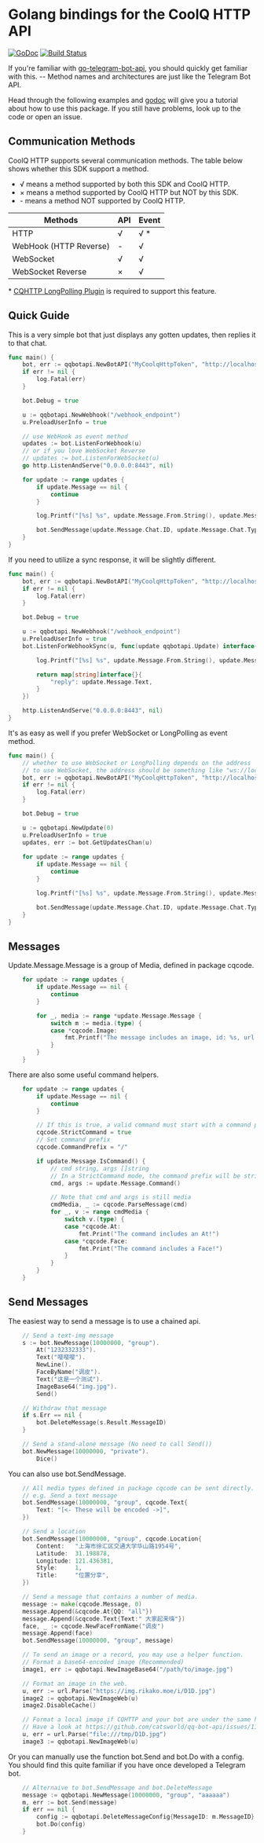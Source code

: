 # Golang bindings for the CoolQ HTTP API

[![GoDoc](https://godoc.org/github.com/catsworld/qq-bot-api?status.svg)](https://godoc.org/github.com/catsworld/qq-bot-api)
[![Build Status](https://travis-ci.org/catsworld/qq-bot-api.svg?branch=master)](https://travis-ci.org/catsworld/qq-bot-api)

If you're familiar with [go-telegram-bot-api](https://github.com/go-telegram-bot-api/telegram-bot-api),
you should quickly get familiar with this. -- Method names and architectures are just like the Telegram Bot API.

Head through the following examples and [godoc](https://godoc.org/github.com/catsworld/qq-bot-api) will give you a tutorial about how to use this package.
If you still have problems, look up to the code or open an issue.

## Communication Methods

CoolQ HTTP supports several communication methods.
The table below shows whether this SDK support a method.

+ √ means a method supported by both this SDK and CoolQ HTTP.  
+ × means a method supported by CoolQ HTTP but NOT by this SDK.  
+ \- means a method NOT supported by CoolQ HTTP.


| Methods | API | Event |
| --- | --- | --- |
| HTTP | √ | √ * |
| WebHook (HTTP Reverse) | - | √ |
| WebSocket | √ | √ |
| WebSocket Reverse | × | √ |

\* [CQHTTP LongPolling Plugin](https://github.com/richardchien/cqhttp-ext-long-polling) is required to support this feature.

## Quick Guide

This is a very simple bot that just displays any gotten updates, then replies it to that chat.

```go
func main() {
	bot, err := qqbotapi.NewBotAPI("MyCoolqHttpToken", "http://localhost:5700", "CQHTTP_SECRET")
	if err != nil {
		log.Fatal(err)
	}

	bot.Debug = true

	u := qqbotapi.NewWebhook("/webhook_endpoint")
	u.PreloadUserInfo = true

	// use WebHook as event method
	updates := bot.ListenForWebhook(u)
	// or if you love WebSocket Reverse
	// updates := bot.ListenForWebSocket(u)
	go http.ListenAndServe("0.0.0.0:8443", nil)

	for update := range updates {
		if update.Message == nil {
			continue
		}

		log.Printf("[%s] %s", update.Message.From.String(), update.Message.Text)

		bot.SendMessage(update.Message.Chat.ID, update.Message.Chat.Type, update.Message.Text)
	}
}
```

If you need to utilize a sync response, it will be slightly different.

```go
func main() {
	bot, err := qqbotapi.NewBotAPI("MyCoolqHttpToken", "http://localhost:5700", "CQHTTP_SECRET")
	if err != nil {
		log.Fatal(err)
	}

	bot.Debug = true

	u := qqbotapi.NewWebhook("/webhook_endpoint")
	u.PreloadUserInfo = true
	bot.ListenForWebhookSync(u, func(update qqbotapi.Update) interface{} {

		log.Printf("[%s] %s", update.Message.From.String(), update.Message.Text)

		return map[string]interface{}{
			"reply": update.Message.Text,
		}
	})

	http.ListenAndServe("0.0.0.0:8443", nil)
}
```

It's as easy as well if you prefer WebSocket or LongPolling as event method.

```go
func main() {
	// whether to use WebSocket or LongPolling depends on the address
	// to use WebSocket, the address should be something like "ws://localhost:6700"
	bot, err := qqbotapi.NewBotAPI("MyCoolqHttpToken", "http://localhost:5700", "CQHTTP_SECRET")
	if err != nil {
		log.Fatal(err)
	}

	bot.Debug = true

	u := qqbotapi.NewUpdate(0)
	u.PreloadUserInfo = true
	updates, err := bot.GetUpdatesChan(u)
	
	for update := range updates {
		if update.Message == nil {
			continue
		}

		log.Printf("[%s] %s", update.Message.From.String(), update.Message.Text)

		bot.SendMessage(update.Message.Chat.ID, update.Message.Chat.Type, update.Message.Text)
	}
}
```


## Messages

Update.Message.Message is a group of Media, defined in package cqcode.

```go
	for update := range updates {
		if update.Message == nil {
			continue
		}

		for _, media := range *update.Message.Message {
			switch m := media.(type) {
			case *cqcode.Image:
				fmt.Printf("The message includes an image, id: %s, url: %s", m.FileID, m.URL)
			}
		}
	}
```

There are also some useful command helpers.

```go
	for update := range updates {
		if update.Message == nil {
			continue
		}

		// If this is true, a valid command must start with a command prefix (default to "/"), false by default.
		cqcode.StrictCommand = true
		// Set command prefix
		cqcode.CommandPrefix = "/"

		if update.Message.IsCommand() {
			// cmd string, args []string
			// In a StrictCommand mode, the command prefix will be stripped off.
			cmd, args := update.Message.Command()

			// Note that cmd and args is still media
			cmdMedia, _ := cqcode.ParseMessage(cmd)
			for _, v := range cmdMedia {
				switch v.(type) {
				case *cqcode.At:
					fmt.Print("The command includes an At!")
				case *cqcode.Face:
					fmt.Print("The command includes a Face!")
				}
			}
		}
	}
```

## Send Messages

The easiest way to send a message is to use a chained api.

```go
	// Send a text-img message
	s := bot.NewMessage(10000000, "group").
		At("1232332333").
		Text("嘤嘤嘤").
		NewLine().
		FaceByName("调皮").
		Text("这是一个测试").
		ImageBase64("img.jpg").
		Send()

	// Withdraw that message
	if s.Err == nil {
		bot.DeleteMessage(s.Result.MessageID)
	}

	// Send a stand-alone message (No need to call Send())
	bot.NewMessage(10000000, "private").
		Dice()
```

You can also use bot.SendMessage.

```go
	// All media types defined in package cqcode can be sent directly.
	// e.g. Send a text message
	bot.SendMessage(10000000, "group", cqcode.Text{
		Text: "[<- These will be encoded ->]",
	})

	// Send a location
	bot.SendMessage(10000000, "group", cqcode.Location{
		Content:   "上海市徐汇区交通大学华山路1954号",
		Latitude:  31.198878,
		Longitude: 121.436381,
		Style:     1,
		Title:     "位置分享",
	})

	// Send a message that contains a number of media.
	message := make(cqcode.Message, 0)
	message.Append(&cqcode.At{QQ: "all"})
	message.Append(&cqcode.Text{Text:" 大家起来嗨"})
	face, _ := cqcode.NewFaceFromName("调皮")
	message.Append(face)
	bot.SendMessage(10000000, "group", message)

	// To send an image or a record, you may use a helper function.
	// Format a base64-encoded image (Recommended)
	image1, err := qqbotapi.NewImageBase64("/path/to/image.jpg")

	// Format an image in the web.
	u, err := url.Parse("https://img.rikako.moe/i/D1D.jpg")
	image2 := qqbotapi.NewImageWeb(u)
	image2.DisableCache()

	// Format a local image if CQHTTP and your bot are under the same host
	// Have a look at https://github.com/catsworld/qq-bot-api/issues/11 if you do want to use this.
	u, err = url.Parse("file:///tmp/D1D.jpg")
	image3 := qqbotapi.NewImageWeb(u)
```

Or you can manually use the function bot.Send and bot.Do with a config.
You should find this quite familiar if you have once developed a Telegram bot.

```go
	// Alternaive to bot.SendMessage and bot.DeleteMessage
	message := qqbotapi.NewMessage(10000000, "group", "aaaaaa")
	m, err := bot.Send(message)
	if err == nil {
		config := qqbotapi.DeleteMessageConfig{MessageID: m.MessageID}
		bot.Do(config)
	}
```
